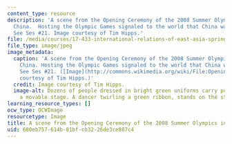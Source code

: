```yaml
---
content_type: resource
description: 'A scene from the Opening Ceremony of the 2008 Summer Olympics in Beijing,
  China.  Hosting the Olympic Games signaled to the world that China was on the rise.
  See Ses #21. Image courtesy of Tim Hipps.'
file: /media/courses/17-433-international-relations-of-east-asia-spring-2011/680eb757614b81bfcb3226de3ce887c4_17-433s11-th.jpg
file_type: image/jpeg
image_metadata:
  caption: 'A scene from the Opening Ceremony of the 2008 Summer Olympics in Beijing,
    China. Hosting the Olympic Games signaled to the world that China was on the rise.
    See Ses #21. ([Image](http://commons.wikimedia.org/wiki/File:Opening_ceremony_of_the_2008_Olympic_Games_in_Beijing,_China,_Aug._8,_2008.JPG)
    courtesy of Tim Hipps.)'
  credit: Image courtesy of Tim Hipps.
  image-alt: Dozens of people dressed in bright green uniforms carry poles that support
    a movable stage. A dancer twirling a green ribbon, stands on the stage.
learning_resource_types: []
ocw_type: OCWImage
resourcetype: Image
title: A scene from the Opening Ceremony of the 2008 Summer Olympics in Beijing, China
uid: 680eb757-614b-81bf-cb32-26de3ce887c4
---
```

